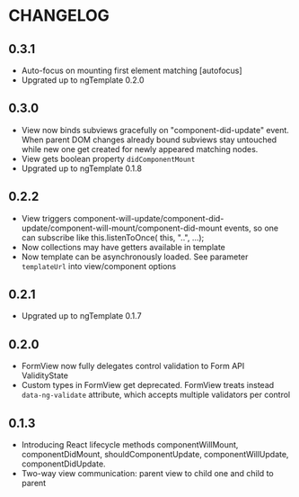 # CHANGELOG

## 0.3.1
* Auto-focus on mounting first element matching [autofocus]
* Upgrated up to ngTemplate 0.2.0

## 0.3.0
* View now binds subviews gracefully on "component-did-update" event. When parent DOM changes already bound subviews stay untouched while new one get created for newly appeared matching nodes.
* View gets boolean property `didComponentMount`
* Upgrated up to ngTemplate 0.1.8

## 0.2.2
* View triggers component-will-update/component-did-update/component-will-mount/component-did-mount events, so one can subscribe like this.listenToOnce( this, "..", ...);
* Now collections may have getters available in template
* Now template can be asynchronously loaded. See parameter `templateUrl` into view/component options

## 0.2.1
* Upgrated up to ngTemplate 0.1.7

## 0.2.0
* FormView now fully delegates control validation to Form API ValidityState
* Custom types in FormView get deprecated. FormView treats instead `data-ng-validate` attribute, which accepts multiple validators per control

## 0.1.3
* Introducing React lifecycle methods componentWillMount, componentDidMount, shouldComponentUpdate, componentWillUpdate, componentDidUpdate.
* Two-way view communication: parent view to child one and child to parent


